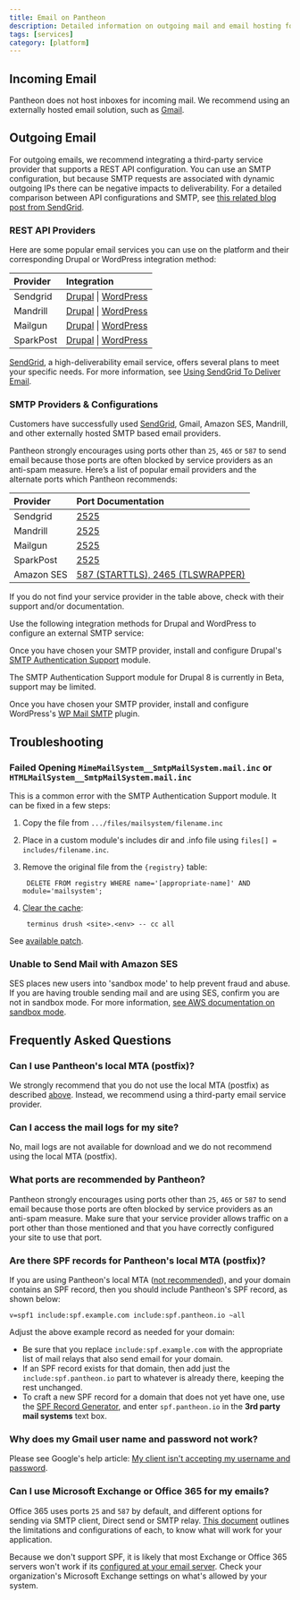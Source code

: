 ```yaml
---
title: Email on Pantheon
description: Detailed information on outgoing mail and email hosting for your Pantheon Drupal or WordPress site.
tags: [services]
category: [platform]
---
```

## Incoming Email

Pantheon does not host inboxes for incoming mail. We recommend using an externally hosted email solution, such as [Gmail](https://gsuite.google.com/index.html).

## Outgoing Email

For outgoing emails, we recommend integrating a third-party service provider that supports a REST API configuration. You can use an SMTP configuration, but because SMTP requests are associated with dynamic outgoing IPs there can be negative impacts to deliverability. For a detailed comparison between API configurations and SMTP, see [this related blog post from SendGrid](https://sendgrid.com/blog/web-api-or-smtp-relay-how-should-you-send-your-mail/).


### REST API Providers

Here are some popular email services you can use on the platform and their corresponding Drupal or WordPress integration method:

| Provider  | Integration | 
|:--------- |:----------- |
| Sendgrid  | [Drupal](https://www.drupal.org/project/sendgrid_integration) \| [WordPress](https://wordpress.org/plugins/sendgrid-email-delivery-simplified/) |
| Mandrill  | [Drupal](https://www.drupal.org/project/mandrill) \| [WordPress](https://wordpress.org/plugins/wpmandrill/) |
| Mailgun   | [Drupal](https://www.drupal.org/project/mailgun) \| [WordPress](https://wordpress.org/plugins/mailgun/) |
| SparkPost | [Drupal](https://www.drupal.org/project/sparkpost) \| [WordPress](https://wordpress.org/plugins/sparkpost/) |

[SendGrid](https://sendgrid.com/), a high-deliverability email service, offers several plans to meet your specific needs. For more information, see [Using SendGrid To Deliver Email](/guides/sendgrid).

### SMTP Providers & Configurations
Customers have successfully used [SendGrid](/guides/sendgrid), Gmail, Amazon SES, Mandrill, and other externally hosted SMTP based email providers.

Pantheon strongly encourages using ports other than `25`, `465` or `587` to send email because those ports are often blocked by service providers as an anti-spam measure. Here’s a list of popular email providers and the alternate ports which Pantheon recommends:

| Provider   | Port Documentation                                                                                          |
|:---------- |:----------------------------------------------------------------------------------------------------------- |
| Sendgrid   | [2525](https://sendgrid.com/docs/API_Reference/SMTP_API/integrating_with_the_smtp_api.html)                 |
| Mandrill   | [2525](https://mandrill.zendesk.com/hc/en-us/articles/205582167-Which-SMTP-ports-can-I-use-)                |
| Mailgun    | [2525](http://blog.mailgun.com/25-465-587-what-port-should-i-use/)                                          |
| SparkPost  | [2525](https://www.sparkpost.com/docs/faq/smtp-connection-problems/)                                        |
| Amazon SES | [587 (STARTTLS), 2465 (TLSWRAPPER)](http://docs.aws.amazon.com/ses/latest/DeveloperGuide/smtp-connect.html) |

If you do not find your service provider in the table above, check with their support and/or documentation.

Use the following integration methods for Drupal and WordPress to configure an external SMTP service:

<TabList>

<Tab title="Drupal 7/8" id="$" active={true}>

Once you have chosen your SMTP provider, install and configure Drupal's [SMTP Authentication Support](https://drupal.org/project/smtp) module.

<Alert title="Note" type="info">

The SMTP Authentication Support module for Drupal 8 is currently in Beta, support may be limited. 

</Alert>

</Tab>

<Tab title="WordPress" id="wp">

Once you have chosen your SMTP provider, install and configure WordPress's [WP Mail SMTP](https://wordpress.org/plugins/wp-mail-smtp/) plugin.

</Tab>

</TabList>

## Troubleshooting

### Failed Opening `MimeMailSystem__SmtpMailSystem.mail.inc` or `HTMLMailSystem__SmtpMailSystem.mail.inc`

This is a common error with the SMTP Authentication Support module. It can be fixed in a few steps:

1. Copy the file from `.../files/mailsystem/filename.inc`
2. Place in a custom module's includes dir and .info file using `files[] = includes/filename.inc`.
3. Remove the original file from the `{registry}` table:

        DELETE FROM registry WHERE name='[appropriate-name]' AND module='mailsystem';

4. [Clear the cache](https://github.com/pantheon-systems/cli):

        terminus drush <site>.<env> -- cc all

See [available patch](https://drupal.org/node/1369736#comment-5644064).

### Unable to Send Mail with Amazon SES

SES places new users into 'sandbox mode' to help prevent fraud and abuse. If you are having trouble sending mail and are using SES, confirm you are not in sandbox mode. For more information, [see AWS documentation on sandbox mode](https://docs.aws.amazon.com/ses/latest/DeveloperGuide/request-production-access.html).

## Frequently Asked Questions

### Can I use Pantheon's local MTA (postfix)?
We strongly recommend that you do not use the local MTA (postfix) as described [above](#outgoing-email). Instead, we recommend using a third-party email service provider.

### Can I access the mail logs for my site?
No, mail logs are not available for download and we do not recommend using the local MTA (postfix).

### What ports are recommended by Pantheon?
Pantheon strongly encourages using ports other than `25`, `465` or `587` to send email because those ports are often blocked by service providers as an anti-spam measure.  Make sure that your service provider allows traffic on a port other than those mentioned and that you have correctly configured your site to use that port.

### Are there SPF records for Pantheon's local MTA (postfix)?
If you are using Pantheon's local MTA ([not recommended](#outgoing-email)), and your domain contains an SPF record, then you should include Pantheon's SPF record, as shown below:

```
v=spf1 include:spf.example.com include:spf.pantheon.io ~all
```

Adjust the above example record as needed for your domain:

 - Be sure that you replace `include:spf.example.com` with the appropriate list of mail relays that also send email for your domain.
 - If an SPF record exists for that domain, then add just the `include:spf.pantheon.io` part to whatever is already there, keeping the rest unchanged.
 - To craft a new SPF record for a domain that does not yet have one, use the [SPF Record Generator](https://mxtoolbox.com/SPFRecordGenerator.aspx?domain=example.com), and enter `spf.pantheon.io` in the **3rd party mail systems** text box.

### Why does my Gmail user name and password not work?

Please see Google's help article: [My client isn't accepting my username and password](https://support.google.com/mail/answer/14257?p=client_login&rd=1).

### Can I use Microsoft Exchange or Office 365 for my emails?

Office 365 uses ports `25` and `587` by default, and different options for sending via SMTP client, Direct send or SMTP relay. [This document](https://docs.microsoft.com/en-us/Exchange/mail-flow-best-practices/how-to-set-up-a-multifunction-device-or-application-to-send-email-using-office-3) outlines the limitations and configurations of each, to know what will work for your application.

Because we don't support SPF, it is likely that most Exchange or Office 365 servers won't work if its [configured at your email server](https://docs.microsoft.com/en-us/office365/SecurityCompliance/set-up-spf-in-office-365-to-help-prevent-spoofing). Check your organization's Microsoft Exchange settings on what's allowed by your system.
